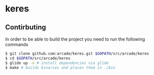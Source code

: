 # keres

## Contirbuting

In order to be able to build the project you need to run the following commands

```bash
$ git clone github.com:arcade/keres.git $GOPATH/src/arcade/keres
$ cd $GOPATH/src/arcade/keres
$ glide up -v # install dependencies via glide
$ make # builds binaries and places them in ./bin
```

